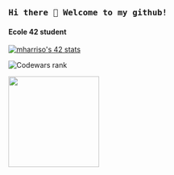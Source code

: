### <samp>Hi there 👋 Welcome to my github!</samp>

#### Ecole 42 student

[![mharriso's 42 stats](https://badge42.vercel.app/api/v2/cl3w02qb8005509mgrqkyukbw/stats?cursusId=21&coalitionId=89)](https://github.com/JaeSeoKim/badge42)

![Codewars rank](https://www.codewars.com/users/mharriso/badges/large)

<p>
  <img height="180em" src="https://github-readme-stats.vercel.app/api/top-langs/?username=kukinpower&hide=swift,roff,php,Makefile,Cmake,python,shell,html,css,Assembly,dockerfile,javascript&langs_count=8&layout=compact&show_icons=true&hide_border=true&&count_private=true&include_all_commits=true" />
</p>

<!--
[![GitHub Streak](https://github-readme-streak-stats.herokuapp.com?user=mharriso&theme=github-light)](https://git.io/streak-stats)

[![GitHub stats](https://github-readme-stats.vercel.app/api?username=mharriso)](https://github.com/anuraghazra/github-readme-stats)
-->
